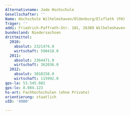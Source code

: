```yaml
---
Alternativname: Jade Hochschule
Gesellschafter: ''
Name: Hochschule Wilhelmshaven/Oldenburg/Elsfleth (FH)
Träger: ''
addi: Friedrich-Paffrath-Str. 101, 26389 Wilhelmshaven
bundesland: Niedersachsen
drittmittel:
  2010:
    absolut: 2321474.0
    wirtschaft: 590418.0
  2011:
    absolut: 2364471.0
    wirtschaft: 362036.0
  2012:
    absolut: 3018258.0
    wirtschaft: 115992.0
gps-la: 53.545.602
gps-lo: 8.084.123
hs-art: Fachhochschulen (ohne Private)
orientierung: staatlich
uID: '4980'

---
```


